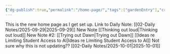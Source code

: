 ```yaml
---
{"dg-publish":true,"permalink":"/home-page/","tags":["gardenEntry"],"created":"2025-10-01T13:53:11.408-04:00","updated":"2025-10-03T18:42:02.182-04:00"}
---
```


This is the new home page as I get set up.
Link to Daily Note: [[02-Daily Notes/2025-09-29\|2025-09-29]]
New Note [[Thinking out loud\|Thinking out loud]] 
New Note #2: [[Trying out Dawn\|Trying out Dawn]]
[[Ideas re Limiting Student Access to AI\|Ideas re Limiting Student Access to AI]] 
Not sure why this is not updating?? [[02-Daily Notes/2025-10-01\|2025-10-01]]
